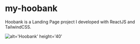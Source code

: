 # my-hoobank

Hoobank is a Landing Page project I developed with ReactJS and TailwindCSS. 

![alt='Hoobank' height='40'](https://github.com/altBeck/my-hoobank/blob/main/hoobank.png)
